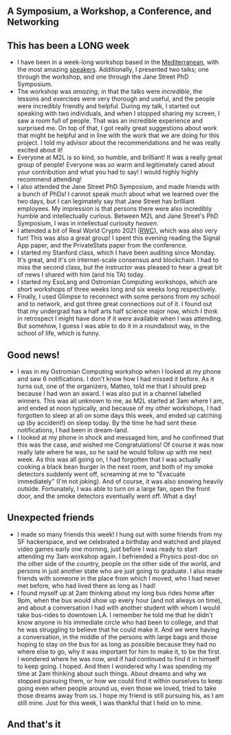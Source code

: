 ## A Symposium, a Workshop, a Conference, and Networking

## This has been a LONG week
- I have been in a week-long workshop based in the [Mediterranean](https://www.m2lschool.org/schedule), with the most amazing [speakers](https://www.m2lschool.org/speakers).
  Additionally, I presented two talks; one through the workshop, and one through the Jane Street PhD Symposium. 
- The workshop was *amazing*, in that the talks were *incredible*, the lessons and exercises were very thorough and useful, and the people were incredibly 
  friendly and helpful. During my talk, I started out speaking with two individuals, and when I stopped sharing my screen, I saw a room full of people. 
  That was an incredible experience and surprised me. On top of that, I got really great suggestions about work that might be helpful and in line with 
  the work that we are doing for this project. I told my advisor about the recommendations and he was really excited about it!
- Everyone at M2L is so kind, so humble, and brilliant! It was a really great group of people! Everyone was *so* warm and legitimately cared about your 
  contribution and what you had to say! I would highly highly recommend attending!
- I also attended the Jane Street PhD Symposium, and made friends with a bunch of PhDs! I cannot speak much about what we learned over the two days,
  but I can legimately say that Jane Street has brilliant employees. My impression is that persons there were also incredibly humble and intellectually
  curious. Between M2L and Jane Street's PhD Symposium, I was in intellectual curiosity *heaven*.
- I attended a bit of Real World Crypto 2021 ([RWC](https://rwc.iacr.org/)), which was also very fun! This was also a great group! I spent this evening reading the Signal App paper,
  and the PrivateStats paper from the conference. 
- I started my Stanford class, which I have been auditing since Monday. It's great, and it's on internet-scale consensus and blockchain. I had to miss
  the second class, but the instructor was pleased to hear a great bit of news I shared with him (and his TA) today.
- I started my EsoLang and Ostromian Computing workshops, which are short workshops of three weeks long and six weeks long respectively.
- Finally, I used Glimpse to reconnect with some persons from my school and to network, and got three great connections out of it. I found out that my 
  undergrad has a half arts half science major now, which I think in retrospect I might have done if it were available when I was attending. But somehow,
  I guess I was able to do it in a roundabout way, in the school of life, which is funny.

## Good news!
- I was in my Ostromian Computing workshop when I looked at my phone and saw 6 notifications. I don't know how I had missed it before. As it turns out,
  one of the organizers, Matteo, told me that I should prep because I had won an award. I was also put in a channel labelled winners. This was all 
  unknown to me, as M2L started at 3am where I am, and ended at noon typically, and because of my other workshops, I had forgotten to sleep at all 
  on some days this week, and ended up catching up (by accident!) on sleep today. By the time he had sent these notifications, I had been in dream-land.
- I looked at my phone in shock and messaged him, and he confirmed that this was the case, and wished me Congratulations! Of course it was now really late
  where he was, so he said he would follow up with me next week. As this was all going on, I had forgotten that I was actually cooking a black bean
  burger in the next room, and both of my smoke detectors suddenly went off, screaming at me to "Evacuate immediately" (I'm not joking). And of course,
  it was also snowing heavily outside. Fortunately, I was able to turn on a large fan, open the front door, and the smoke detectors eventually went off.
  What a day!
  
## Unexpected friends
- I made so many friends this week! I hung out with some friends from my SF hackerspace, and we celebrated a birthday and watched and played video games
  early one morning, just before I was ready to start attending my 3am workshop again. I befriended a Physics post-doc on the other side of the country,
  people on the other side of the world, and persons in just another state who are just going to graduate. I also made friends with someone in the place
  from which I moved, who I had never met before, who had lived there as long as I had!
- I found myself up at 2am thinking about my long bus rides home after 9pm, when the bus would show up every hour (and not always on time), and about a 
  conversation I had with another student with whom I would take bus-rides to downtown LA. I remember he told me that he didn't know anyone in his immediate
  circle who had been to college, and that he was struggling to believe that he could make it. And we were having a conversation, in the middle of the persons
  with large bags and those hoping to stay on the bus for as long as possible because they had no where else to go, why it was important for him to make it,
  to be the first. I wondered where he was now, and if had continued to find it in himself to keep going. I hoped. And then I wondered why I was spending
  my time at 2am thinking about such things. About dreams and why we stopped pursuing them, or how we could find it within ourselves to keep going even
  when people around us, even those we loved, tried to take those dreams away from us. I hope my friend is still pursuing his, as I am still mine. Just
  for this week, I was thankful that I held on to mine. 
  
## And that's it
  
